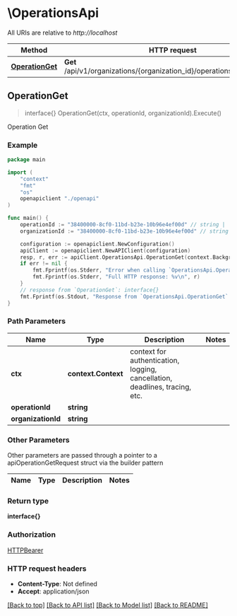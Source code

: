 # \OperationsApi

All URIs are relative to *http://localhost*

Method | HTTP request | Description
------------- | ------------- | -------------
[**OperationGet**](OperationsApi.md#OperationGet) | **Get** /api/v1/organizations/{organization_id}/operations/{operation_id} | Operation Get



## OperationGet

> interface{} OperationGet(ctx, operationId, organizationId).Execute()

Operation Get

### Example

```go
package main

import (
    "context"
    "fmt"
    "os"
    openapiclient "./openapi"
)

func main() {
    operationId := "38400000-8cf0-11bd-b23e-10b96e4ef00d" // string | 
    organizationId := "38400000-8cf0-11bd-b23e-10b96e4ef00d" // string | 

    configuration := openapiclient.NewConfiguration()
    apiClient := openapiclient.NewAPIClient(configuration)
    resp, r, err := apiClient.OperationsApi.OperationGet(context.Background(), operationId, organizationId).Execute()
    if err != nil {
        fmt.Fprintf(os.Stderr, "Error when calling `OperationsApi.OperationGet``: %v\n", err)
        fmt.Fprintf(os.Stderr, "Full HTTP response: %v\n", r)
    }
    // response from `OperationGet`: interface{}
    fmt.Fprintf(os.Stdout, "Response from `OperationsApi.OperationGet`: %v\n", resp)
}
```

### Path Parameters


Name | Type | Description  | Notes
------------- | ------------- | ------------- | -------------
**ctx** | **context.Context** | context for authentication, logging, cancellation, deadlines, tracing, etc.
**operationId** | **string** |  | 
**organizationId** | **string** |  | 

### Other Parameters

Other parameters are passed through a pointer to a apiOperationGetRequest struct via the builder pattern


Name | Type | Description  | Notes
------------- | ------------- | ------------- | -------------



### Return type

**interface{}**

### Authorization

[HTTPBearer](../README.md#HTTPBearer)

### HTTP request headers

- **Content-Type**: Not defined
- **Accept**: application/json

[[Back to top]](#) [[Back to API list]](../README.md#documentation-for-api-endpoints)
[[Back to Model list]](../README.md#documentation-for-models)
[[Back to README]](../README.md)

